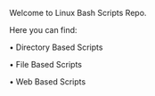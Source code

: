 Welcome to Linux Bash Scripts Repo.

Here you can find:

• Directory Based Scripts

• File Based Scripts

• Web Based Scripts
